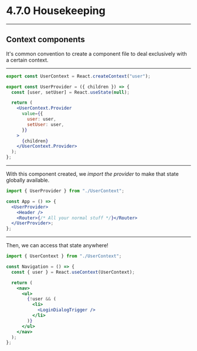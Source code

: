 # 4.7.0 Housekeeping

---

## Context components

It's common convention to create a component file to deal exclusively with a certain context.

---

```jsx
export const UserContext = React.createContext("user");

export const UserProvider = ({ children }) => {
  const [user, setUser] = React.useState(null);

  return (
    <UserContext.Provider
      value={{
        user: user,
        setUser: user,
      }}
    >
      {children}
    </UserContext.Provider>
  );
};
```

---

With this component created, we _import the provider_ to make that state globally available.

```jsx
import { UserProvider } from "./UserContext";

const App = () => {
  <UserProvider>
    <Header />
    <Router>{/* All your normal stuff */}</Router>
  </UserProvider>;
};
```

---

Then, we can access that state anywhere!

```jsx
import { UserContext } from "./UserContext";

const Navigation = () => {
  const { user } = React.useContext(UserContext);

  return (
    <nav>
      <ul>
        {!user && (
          <li>
            <LoginDialogTrigger />
          </li>
        )}
      </ul>
    </nav>
  );
};
```
